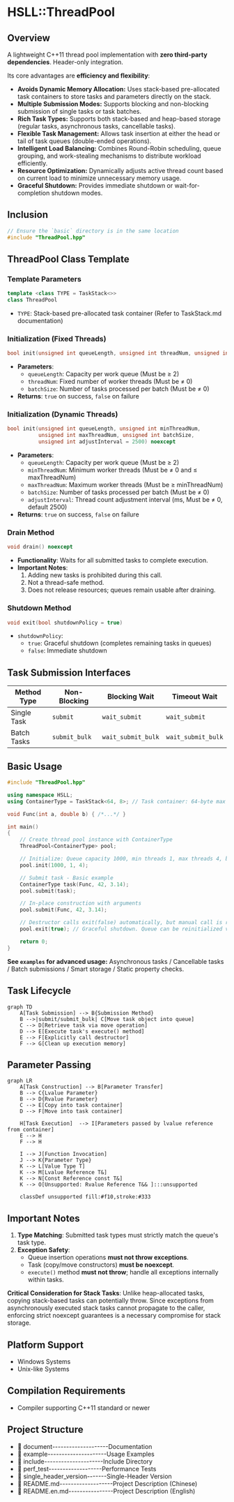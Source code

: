 # HSLL::ThreadPool

## Overview

A lightweight C++11 thread pool implementation with **zero third-party dependencies**. Header-only integration.

Its core advantages are **efficiency and flexibility**:
*   **Avoids Dynamic Memory Allocation:** Uses stack-based pre-allocated task containers to store tasks and parameters directly on the stack.
*   **Multiple Submission Modes:** Supports blocking and non-blocking submission of single tasks or task batches.
*   **Rich Task Types:** Supports both stack-based and heap-based storage (regular tasks, asynchronous tasks, cancellable tasks).
*   **Flexible Task Management:** Allows task insertion at either the head or tail of task queues (double-ended operations).
*   **Intelligent Load Balancing:** Combines Round-Robin scheduling, queue grouping, and work-stealing mechanisms to distribute workload efficiently.
*   **Resource Optimization:** Dynamically adjusts active thread count based on current load to minimize unnecessary memory usage.
*   **Graceful Shutdown:** Provides immediate shutdown or wait-for-completion shutdown modes.

## Inclusion
```cpp
// Ensure the `basic` directory is in the same location
#include "ThreadPool.hpp"
```

## ThreadPool Class Template

### Template Parameters
```cpp
template <class TYPE = TaskStack<>>
class ThreadPool
```
- `TYPE`: Stack-based pre-allocated task container (Refer to TaskStack.md documentation)

### Initialization (Fixed Threads)
```cpp
bool init(unsigned int queueLength, unsigned int threadNum, unsigned int batchSize) noexcept
```
- **Parameters**:
  - `queueLength`: Capacity per work queue (Must be ≥ 2)
  - `threadNum`: Fixed number of worker threads (Must be ≠ 0)
  - `batchSize`: Number of tasks processed per batch (Must be ≠ 0)
- **Returns**: `true` on success, `false` on failure

### Initialization (Dynamic Threads)
```cpp
bool init(unsigned int queueLength, unsigned int minThreadNum,
          unsigned int maxThreadNum, unsigned int batchSize,
          unsigned int adjustInterval = 2500) noexcept
```
- **Parameters**:
  - `queueLength`: Capacity per work queue (Must be ≥ 2)
  - `minThreadNum`: Minimum worker threads (Must be ≠ 0 and ≤ maxThreadNum)
  - `maxThreadNum`: Maximum worker threads (Must be ≥ minThreadNum)
  - `batchSize`: Number of tasks processed per batch (Must be ≠ 0)
  - `adjustInterval`: Thread count adjustment interval (ms, Must be ≠ 0, default 2500)
- **Returns**: `true` on success, `false` on failure

### Drain Method
```cpp
void drain() noexcept
```
- **Functionality**: Waits for all submitted tasks to complete execution.
- **Important Notes**:
  1. Adding new tasks is prohibited during this call.
  2. Not a thread-safe method.
  3. Does not release resources; queues remain usable after draining.

### Shutdown Method
```cpp
void exit(bool shutdownPolicy = true)
```
- `shutdownPolicy`: 
  - `true`: Graceful shutdown (completes remaining tasks in queues)
  - `false`: Immediate shutdown

## Task Submission Interfaces

| Method Type | Non-Blocking | Blocking Wait | Timeout Wait     |
|-------------|--------------|---------------|------------------|
| Single Task | `submit`     | `wait_submit` | `wait_submit`    |
| Batch Tasks | `submit_bulk`| `wait_submit_bulk` | `wait_submit_bulk` |

## Basic Usage
```cpp
#include "ThreadPool.hpp"

using namespace HSLL;
using ContainerType = TaskStack<64, 8>; // Task container: 64-byte max size, 8-byte max alignment

void Func(int a, double b) { /*...*/ }

int main()
{
    // Create thread pool instance with ContainerType
    ThreadPool<ContainerType> pool;

    // Initialize: Queue capacity 1000, min threads 1, max threads 4, batch size 1 (default)
    pool.init(1000, 1, 4); 

    // Submit task - Basic example
    ContainerType task(Func, 42, 3.14);
    pool.submit(task);

    // In-place construction with arguments
    pool.submit(Func, 42, 3.14);

    // Destructor calls exit(false) automatically, but manual call is recommended
    pool.exit(true); // Graceful shutdown. Queue can be reinitialized via init() later

    return 0;
}
```
**See `examples` for advanced usage:** Asynchronous tasks / Cancellable tasks / Batch submissions / Smart storage / Static property checks.

## Task Lifecycle
```mermaid
graph TD
    A[Task Submission] --> B{Submission Method}
    B -->|submit/submit_bulk| C[Move task object into queue]
    C --> D[Retrieve task via move operation]
    D --> E[Execute task's execute() method]
    E --> F[Explicitly call destructor]
    F --> G[Clean up execution memory]
```

## Parameter Passing
```mermaid
graph LR
    A[Task Construction] --> B[Parameter Transfer]
    B --> C{Lvalue Parameter}
    B --> D{Rvalue Parameter}
    C --> E[Copy into task container]
    D --> F[Move into task container]
    
    H[Task Execution]  --> I[Parameters passed by lvalue reference from container]
    E --> H
    F --> H
    
    I --> J[Function Invocation]
    J --> K{Parameter Type}
    K --> L[Value Type T]
    K --> M[Lvalue Reference T&]
    K --> N[Const Reference const T&]
    K --> O[Unsupported: Rvalue Reference T&& ]:::unsupported
    
    classDef unsupported fill:#f10,stroke:#333
```

## Important Notes
1. **Type Matching**: Submitted task types must strictly match the queue's task type.
2. **Exception Safety**:
   - Queue insertion operations **must not throw exceptions**.
   - Task (copy/move constructors) **must be noexcept**.
   - `execute()` method **must not throw**; handle all exceptions internally within tasks.
   
**Critical Consideration for Stack Tasks**: Unlike heap-allocated tasks, copying stack-based tasks can potentially throw. Since exceptions from asynchronously executed stack tasks cannot propagate to the caller, enforcing strict noexcept guarantees is a necessary compromise for stack storage.

## Platform Support
- Windows Systems
- Unix-like Systems

## Compilation Requirements
- Compiler supporting C++11 standard or newer

## Project Structure

- 📂 document--------------------Documentation
- 📂 example---------------------Usage Examples
- 📂 include---------------------Include Directory
- 📂 perf_test-------------------Performance Tests
- 📂 single_header_version-------Single-Header Version
- 📄 README.md-------------------Project Description (Chinese)
- 📄 README.en.md----------------Project Description (English)